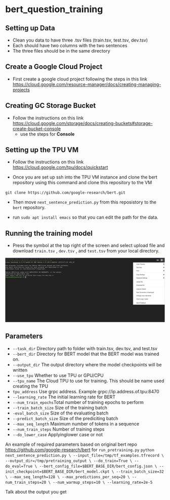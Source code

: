 # bert_question_training

## Setting up Data
* Clean you data to have three .tsv files (train.tsv, test.tsv, dev.tsv)
* Each should have two columns with the two sentences
* The three files should be in the same directory

## Create a Google Cloud Project
* First create a google cloud project following the steps in this link
https://cloud.google.com/resource-manager/docs/creating-managing-projects

## Creating GC Storage Bucket
* Follow the instructions on this link
https://cloud.google.com/storage/docs/creating-buckets#storage-create-bucket-console
  * use the steps for **Console**
## Setting up the TPU VM
* Follow the instructions on this link
<https://cloud.google.com/tpu/docs/quickstart>

* Once you are set up ssh into the TPU VM instance and clone the bert repository using this command and clone this repository to the VM

`git clone https://github.com/google-research/bert.git `

* Then move `next_sentence_prediction.py` from this reposistory to the `bert` repository.

* run `sudo apt install emacs` so that you can edit the path for the data.

## Running the training model

*  Press the symbol at the top right of the screen and select upload file and download `train.tsv` , `dev.tsv` , and `test.tsv`  from your local directory.

<img src="images/download_files_to_vm.png" >

## Parameters 
 * `--task_dir` Directory path to folder with train.tsv, dev.tsv, and test.tsv
 * `--bert_dir` Directory for BERT model that the BERT model was trained on.
 * `--output_dir` The output directory where the model checkpoints will be written
 * `--use_tpu` Whether to use TPU or GPU/CPU
 * `--tpu_name` The Cloud TPU to use for training. This should be name used creating the TPU
 * `tpu_address` Use grpc address. Example grpc://ip.address.of.tpu:8470
 * `--learning_rate` The initial learning rate for BERT
 * `--num_train_epochs`Total number of training epochs to perform
 * `--train_batch_size` Size of the training batch
 * `-eval_batch_size` Size of the evaluating batch
 * `--predict_batch_size` Size of the prediciting batch
 * `--max_seq_length` Maximum number of tokens in a sequence
 * `--num_train_steps` Number of training steps
 * `--do_lower_case` Applyinglower case or not
 
 An example of required parameters based on original bert repo https://github.com/google-research/bert for `run_pretraining.py`
 `
 python next_sentence_prediction.py \
   --input_file=/tmp/tf_examples.tfrecord \
   --output_dir=/tmp/pretraining_output \
   --do_train=True \
   --do_eval=True \
   --bert_config_file=$BERT_BASE_DIR/bert_config.json \
   --init_checkpoint=$BERT_BASE_DIR/bert_model.ckpt \
   --train_batch_size=32 \
   --max_seq_length=128 \
   --max_predictions_per_seq=20 \
   --num_train_steps=20 \
   --num_warmup_steps=10 \
   --learning_rate=2e-5
 `

 Talk about the output you get
